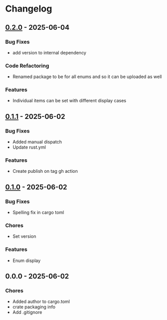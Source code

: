 # Changelog


<a name="0.2.0"></a>
## [0.2.0] - 2025-06-04

### Bug Fixes
- add version to internal dependency
### Code Refactoring
- Renamed package to be for all enums and so it can be uploaded as well
### Features
- Individual items can be set with different display cases

<a name="0.1.1"></a>
## [0.1.1] - 2025-06-02

### Bug Fixes
- Added manual dispatch
- Update rust.yml
### Features
- Create publish on tag gh action

<a name="0.1.0"></a>
## [0.1.0] - 2025-06-02

### Bug Fixes
- Spelling fix in cargo toml
### Chores
- Set version
### Features
- Enum display

<a name="0.0.0"></a>
## 0.0.0 - 2025-06-02

### Chores
- Added author to cargo.toml
- crate packaging info
- Add .gitignore


[Upcoming Changes]: https://github.com/Ozy-Viking/viking_macros/compare/0.2.0...HEAD
[0.2.0]: https://github.com/Ozy-Viking/viking_macros/compare/0.1.1...0.2.0
[0.1.1]: https://github.com/Ozy-Viking/viking_macros/compare/0.1.0...0.1.1
[0.1.0]: https://github.com/Ozy-Viking/viking_macros/compare/0.0.0...0.1.0
